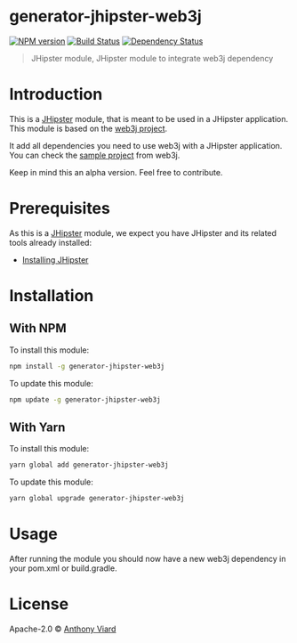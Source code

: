 # generator-jhipster-web3j
[![NPM version][npm-image]][npm-url] [![Build Status][travis-image]][travis-url] [![Dependency Status][daviddm-image]][daviddm-url]
> JHipster module, JHipster module to integrate web3j dependency

# Introduction

This is a [JHipster](https://www.jhipster.tech/) module, that is meant to be used in a JHipster application.
This module is based on the [web3j project](https://github.com/web3j/web3j).

It add all dependencies you need to use web3j with a JHipster application.
You can check the [sample project](https://github.com/web3j/sample-project-gradle) from web3j.

Keep in mind this an alpha version. Feel free to contribute.

# Prerequisites

As this is a [JHipster](https://www.jhipster.tech/) module, we expect you have JHipster and its related tools already installed:

- [Installing JHipster](https://www.jhipster.tech/installation/)

# Installation

## With NPM

To install this module:

```bash
npm install -g generator-jhipster-web3j
```

To update this module:

```bash
npm update -g generator-jhipster-web3j
```

## With Yarn

To install this module:

```bash
yarn global add generator-jhipster-web3j
```

To update this module:

```bash
yarn global upgrade generator-jhipster-web3j
```

# Usage
After running the module you should now have a new web3j dependency in your pom.xml or build.gradle.

# License

Apache-2.0 © [Anthony Viard](https://twitter.com/avdev4j)


[npm-image]: https://img.shields.io/npm/v/generator-jhipster-web3j.svg
[npm-url]: https://npmjs.org/package/generator-jhipster-web3j
[travis-image]: https://travis-ci.org/avdev4j/generator-jhipster-web3j.svg?branch=master
[travis-url]: https://travis-ci.org/avdev4j/generator-jhipster-web3j
[daviddm-image]: https://david-dm.org/avdev4j/generator-jhipster-web3j.svg?theme=shields.io
[daviddm-url]: https://david-dm.org/avdev4j/generator-jhipster-web3j
